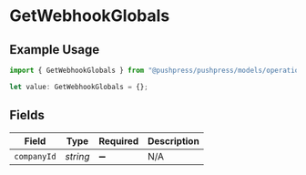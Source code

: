 # GetWebhookGlobals

## Example Usage

```typescript
import { GetWebhookGlobals } from "@pushpress/pushpress/models/operations";

let value: GetWebhookGlobals = {};
```

## Fields

| Field              | Type               | Required           | Description        |
| ------------------ | ------------------ | ------------------ | ------------------ |
| `companyId`        | *string*           | :heavy_minus_sign: | N/A                |